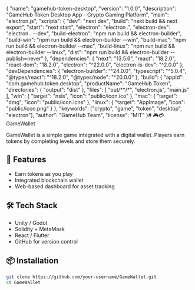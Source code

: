 {
  "name": "gamehub-token-desktop",
  "version": "1.0.0",
  "description": "GameHub Token Desktop App - Crypto Gaming Platform",
  "main": "electron.js",
  "scripts": {
    "dev": "next dev",
    "build": "next build && next export",
    "start": "next start",
    "electron": "electron .",
    "electron-dev": "electron . --dev",
    "build-electron": "npm run build && electron-builder",
    "build-win": "npm run build && electron-builder --win",
    "build-mac": "npm run build && electron-builder --mac",
    "build-linux": "npm run build && electron-builder --linux",
    "dist": "npm run build && electron-builder --publish=never"
  },
  "dependencies": {
    "next": "13.5.6",
    "react": "18.2.0",
    "react-dom": "18.2.0",
    "electron": "^22.0.0",
    "electron-is-dev": "^2.0.0"
  },
  "devDependencies": {
    "electron-builder": "^24.0.0",
    "typescript": "^5.0.4",
    "@types/react": "^18.2.0",
    "@types/node": "^20.0.0"
  },
  "build": {
    "appId": "com.gamehub.token.desktop",
    "productName": "GameHub Token",
    "directories": {
      "output": "dist"
    },
    "files": [
      "out/**/*",
      "electron.js",
      "main.js"
    ],
    "win": {
      "target": "nsis",
      "icon": "public/icon.ico"
    },
    "mac": {
      "target": "dmg",
      "icon": "public/icon.icns"
    },
    "linux": {
      "target": "AppImage",
      "icon": "public/icon.png"
    }
  },
  "keywords": ["crypto", "game", "token", "desktop", "electron"],
  "author": "GameHub Team",
  "license": "MIT"
}# 🎮💳 GameWallet

GameWallet is a simple game integrated with a digital wallet. Players earn tokens by completing levels and store them securely.

## 🚀 Features

- Earn tokens as you play
- Integrated blockchain wallet
- Web-based dashboard for asset tracking

## 🛠️ Tech Stack

- Unity / Godot
- Solidity + MetaMask
- React / Flutter
- GitHub for version control

## 📦 Installation

```bash
git clone https://github.com/your-username/GameWallet.git
cd GameWallet
